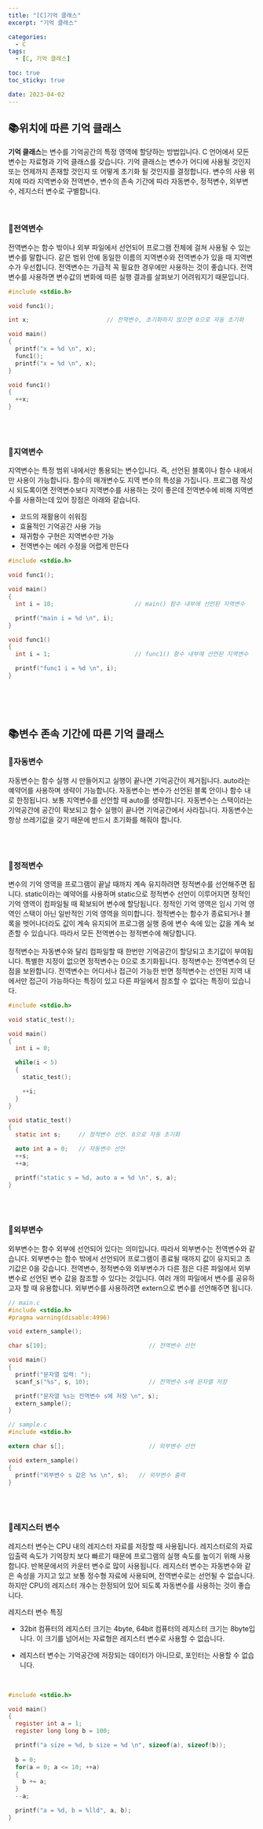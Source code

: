 ```yaml
---
title: "[C]기억 클래스"
excerpt: "기억 클래스"

categories:
  - C
tags:
  - [C, 기억 클래스]

toc: true
toc_sticky: true

date: 2023-04-02
---
```


## 📚위치에 따른 기억 클래스
**기억 클래스**는 변수를 기억공간의 특정 영역에 할당하는 방법입니다. C 언어에서 모든 변수는 자료형과 기억 클래스를 갖습니다. 기억 클래스는 변수가 어디에 사용될 것인지 또는 언제까지 존재할 것인지 또 어떻게 초기화 될 것인지를 결정합니다. 변수의 사용 위치에 따라 지역변수와 전역변수, 변수의 존속 기간에 따라 자동변수, 정적변수, 외부변수, 레지스터 변수로 구별합니다.

<br>

### 📄전역변수
전역변수는 함수 밖이나 외부 파일에서 선언되어 프로그램 전체에 걸쳐 사용될 수 있는 변수를 말합니다. 같은 범위 안에 동일한 이름의 지역변수와 전역변수가 있을 때 지역변수가 우선합니다. 전역변수는 가급적 꼭 필요한 경우에만 사용하는 것이 좋습니다. 전역변수를 사용하면 변수값의 변화에 따른 실행 결과를 살펴보기 어려워지기 때문입니다.

```c
#include <stdio.h>

void func1();

int x;                      // 전역변수, 초기화하지 않으면 0으로 자동 초기화

void main()
{
  printf("x = %d \n", x);
  func1();
  printf("x = %d \n", x);
}

void func1()
{
  ++x;
}
```

<br><br>

### 📄지역변수
지역변수는 특정 범위 내에서만 통용되는 변수입니다. 즉, 선언된 블록이나 함수 내에서만 사용이 가능합니다. 함수의 매개변수도 지역 변수의 특성을 가집니다. 프로그램 작성 시 되도록이면 전역변수보다 지역변수를 사용하는 것이 좋은데 전역변수에 비해 지역변수를 사용하는데 있어 장점은 아래와 같습니다.

* 코드의 재활용이 쉬워짐
* 효율적인 기억공간 사용 가능
* 재귀함수 구현은 지역변수만 가능
* 전역변수는 에러 수정을 어렵게 만든다

```c
#include <stdio.h>

void func1();

void main()
{
  int i = 10;                       // main() 함수 내부에 선언된 지역변수

  printf("main i = %d \n", i);
}

void func1()
{
  int i = 1;                        // func1() 함수 내부에 선언된 지역변수

  printf("func1 i = %d \n", i);
}
```

<br><br><br>

## 📚변수 존속 기간에 따른 기억 클래스
### 📄자동변수
자동변수는 함수 실행 시 만들어지고 실행이 끝나면 기억공간이 제거됩니다. auto라는 예약어를 사용하며 생략이 가능합니다. 자동변수는 변수가 선언된 블록 안이나 함수 내로 한정됩니다. 보통 지역변수를 선언할 때 auto를 생략합니다. 자동변수는 스택이라는 기억공간에 공간이 확보되고 함수 실행이 끝나면 기억공간에서 사라집니다. 자동변수는 항상 쓰레기값을 갖기 때문에 반드시 초기화를 해줘야 합니다.

<br><br>

### 📄정적변수
변수의 기억 영역을 프로그램이 끝날 때까지 계속 유지하려면 정적변수를 선언해주면 됩니다. static이라는 예약어를 사용하며 static으로 정적변수 선언이 이루어지면 정적인 기억 영역이 컴파일될 때 확보되어 변수에 할당됩니다. 정적인 기억 영역은 임시 기억 영역인 스택이 아닌 일반적인 기억 영역을 의미합니다. 정적변수는 함수가 종료되거나 블록을 벗어나더라도 값이 계속 유지되어 프로그램 실행 중에 변수 속에 있는 값을 계속 보존할 수 있습니다. 따라서 모든 전역변수는 정적변수에 해당합니다. 
<br><br>
정적변수는 자동변수와 달리 컴파일할 때 한번만 기억공간이 할당되고 초기값이 부여됩니다. 특별한 지정이 없으면 정적변수는 0으로 초기화됩니다. 정적변수는 전역변수의 단점을 보완합니다. 전역변수는 어디서나 접근이 가능한 반면 정적변수는 선언된 지역 내에서만 접근이 가능하다는 특징이 있고 다른 파일에서 참조할 수 없다는 특징이 있습니다.

```c
#include <stdio.h>

void static_test();

void main()
{
  int i = 0;

  while(i < 5)
  {
    static_test();

    ++i;
  }
}

void static_test()
{
  static int s;     // 정적변수 선언. 0으로 자동 초기화

  auto int a = 0;   // 자동변수 선언
  ++s;
  ++a;

  printf("static s = %d, auto a = %d \n", s, a);
}
```

<br><br>

### 📄외부변수
외부변수는 함수 외부에 선언되어 있다는 의미입니다. 따라서 외부변수는 전역변수와 같습니다. 외부변수는 함수 밖에서 선언되어 프로그램이 종료될 때까지 값이 유지되고 초기값은 0을 갖습니다. 전역변수, 정적변수와 외부변수가 다른 점은 다른 파일에서 외부변수로 선언된 변수 값을 참조할 수 있다는 것입니다. 여러 개의 파일에서 변수를 공유하고자 할 때 유용합니다. 외부변수를 사용하려면 extern으로 변수를 선언해주면 됩니다.

```c
// main.c
#include <stdio.h>
#pragma warning(disable:4996)

void extern_sample();

char s[10];                             // 전역변수 선언

void main()
{
  printf("문자열 입력: ");
  scanf_s("%s", s, 10);                 // 전역변수 s에 문자열 저장

  printf("문자열 %s는 전역변수 s에 저장 \n", s);
  extern_sample();
}

// sample.c
#include <stdio.h>

extern char s[];                        // 외부변수 선언

void extern_sample()
{
  printf("외부변수 s 값은 %s \n", s);   // 외부변수 출력
}
```

<br><br>

### 📄레지스터 변수
레지스터 변수는 CPU 내의 레지스터 자료를 저장할 때 사용됩니다. 레지스터로의 자료 입출력 속도가 기억장치 보다 빠르기 때문에 프로그램의 실행 속도를 높이기 위해 사용합니다. 반복문에서의 카운터 변수로 많이 사용됩니다. 레지스터 변수는 자동변수와 같은 속성을 가지고 있고 보통 정수형 자료에 사용되며, 전역변수로는 선언될 수 없습니다. 하지만 CPU의 레지스터 개수는 한정되어 있어 되도록 자동변수를 사용하는 것이 좋습니다.

레지스터 변수 특징
<br>
* 32bit 컴퓨터의 레지스터 크기는 4byte, 64bit 컴퓨터의 레지스터 크기는 8byte입니다. 이 크기를 넘어서는 자료형은 레지스터 변수로 사용할 수 없습니다.

* 레지스터 변수는 기억공간에 저장되는 데이터가 아니므로, 포인터는 사용할 수 없습니다.

<br>

```c
#include <stdio.h>

void main()
{
  register int a = 1;
  register long long b = 100;

  printf("a size = %d, b size = %d \n", sizeof(a), sizeof(b));
  
  b = 0;
  for(a = 0; a <= 10; ++a)
  {
    b += a;
  }
  --a;

  printf("a = %d, b = %lld", a, b);
}
```

<br><br>